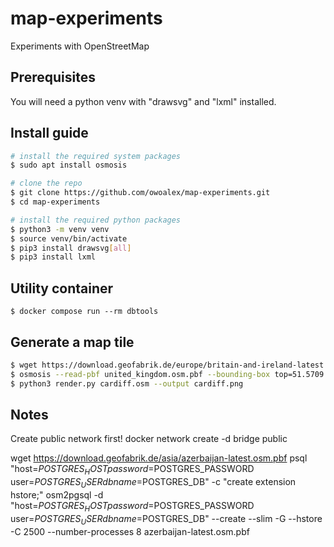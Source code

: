 # map-experiments
Experiments with OpenStreetMap

## Prerequisites

You will need a python venv with "drawsvg" and "lxml" installed.

## Install guide
```bash
# install the required system packages
$ sudo apt install osmosis

# clone the repo
$ git clone https://github.com/owoalex/map-experiments.git
$ cd map-experiments

# install the required python packages
$ python3 -m venv venv
$ source venv/bin/activate
$ pip3 install drawsvg[all]
$ pip3 install lxml
```

## Utility container
```
$ docker compose run --rm dbtools
```

## Generate a map tile
```bash
$ wget https://download.geofabrik.de/europe/britain-and-ireland-latest.osm.pbf
$ osmosis --read-pbf united_kingdom.osm.pbf --bounding-box top=51.5709 left=-3.3062 bottom=51.4159 right=-3.0580 --write-xml cardiff.osm
$ python3 render.py cardiff.osm --output cardiff.png
```

## Notes

Create public network first!
docker network create -d bridge public

wget https://download.geofabrik.de/asia/azerbaijan-latest.osm.pbf
psql "host=$POSTGRES_HOST password=$POSTGRES_PASSWORD user=$POSTGRES_USER dbname=$POSTGRES_DB" -c "create extension hstore;"
osm2pgsql -d "host=$POSTGRES_HOST password=$POSTGRES_PASSWORD user=$POSTGRES_USER dbname=$POSTGRES_DB" --create --slim  -G --hstore -C 2500 --number-processes 8 azerbaijan-latest.osm.pbf
